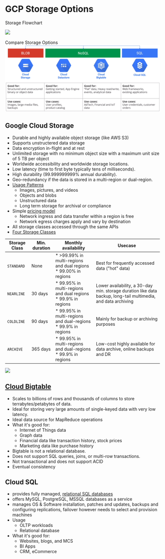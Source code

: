 # GCP Storage Options

Storage Flowchart

![](https://miro.medium.com/max/700/1*uAxoEkgJPmD_TUbcObfKeA.png)

Compare Storage Options
![](../../images/compare-storage-in-gcp.png)

## Google Cloud Storage
* Durable and highly available object storage (like AWS S3)
* Supports unstructered data storage
* Data encryption in-flight and at rest
* Unlimited storage with no minimum object size with a maximum unit size of 5 TB per object
* Worldwide accessibility and worldwide storage locations.
* Low latency (time to first byte typically tens of milliseconds).
* High durability (99.999999999% annual durability).
* Geo-redundancy if the data is stored in a multi-region or dual-region.
* <u>Usage Patterns</u>
    * Images, pictures, and videos
    * Objects and blobs
    * Unstructured data
    * Long term storage for archival or compliance
* Simple [pricing model](https://cloud.google.com/storage/pricing)
    * Network ingress and data transfer within a region is free
    * Network egress charges apply and vary by destination
* All storage classes accessed through the same APIs
* [Four Storage Classes](https://cloud.google.com/storage/docs/storage-classes)


|  Storage Class | Min. duration | Monthly availability | Usecase |
|  ---  |  ---  |  ---  | --- |
| `STANDARD` | None      | * >99.99% in multi-regions and dual regions<br> * 99.00% in regions  | Best for frequently accessed data ("hot" data) |
| `NEARLINE`  | 30 days      | * 99.95% in multi-regions and dual regions<br> * 99.9% in regions | Lower availability, a 30-day min. storage duration like data backup, long-tail multimedia, and data archiving |
|  `COLDLINE`| 90 days      | * 99.95% in multi-regions and dual-regions<br> * 99.9% in regions      | Mainly for backup or archiving purposes |
| `ARCHIVE` | 365 days      | * 99.95% in multi-regions and dual-regions<br> * 99.9% in regions | Low-cost highly available for data archive, online backups and DR

![](https://miro.medium.com/max/700/1*Npk19yOdpcVkkATP6AkIkQ.jpeg)

## [Cloud Bigtable](https://cloud.google.com/bigtable/docs/overview)

* Scales to billions of rows and thousands of columns to store terrabytes/petabytes of data.
* Ideal for storing very large amounts of single-keyed data with very low latency.
* Ideal data source for MapReduce operations
* What it's good for:
    * Internet of Things data
    * Graph data
    * Financial data like transaction history, stock prices
    * Marketing data like purchase history
* Bigtable is not a relational database.
* Does not support SQL queries, joins, or multi-row transactions.
* Not transactional and does not support ACID
* Eventual consistency

## Cloud SQL

* provides fully managed, <u>relational SQL databases</u>
* offers MySQL, PostgreSQL, MSSQL databases as a service
* manages OS & Software installation, patches and updates, backups and configuring replications, failover however needs to select and provision machines
* Usage
    * OLTP workloads
    * Relational database
* What it's good for:
    * Websites, blogs, and MCS
    * BI Apps
    * CRM, eCommerce